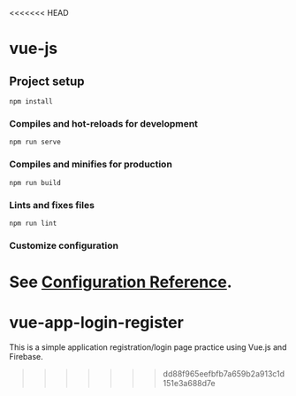 <<<<<<< HEAD
# vue-js

## Project setup
```
npm install
```

### Compiles and hot-reloads for development
```
npm run serve
```

### Compiles and minifies for production
```
npm run build
```

### Lints and fixes files
```
npm run lint
```

### Customize configuration
See [Configuration Reference](https://cli.vuejs.org/config/).
=======
# vue-app-login-register
This is a simple application registration/login page practice using Vue.js and Firebase.
>>>>>>> dd88f965eefbfb7a659b2a913c1d151e3a688d7e
